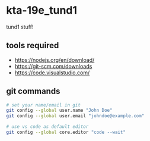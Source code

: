 # kta-19e_tund1

tund1 stuff!

## tools required
 
 * https://nodejs.org/en/download/
 * https://git-scm.com/downloads
 * https://code.visualstudio.com/ 

##  git commands

```bash
# set your name/email in git
git config --global user.name "John Doe"
git config --global user.email "johndoe@example.com"

# use vs code as default editor
git config --global core.editor "code --wait"
```

